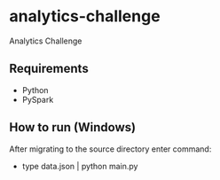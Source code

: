 # analytics-challenge
Analytics Challenge

## Requirements

- Python
- PySpark

## How to run (Windows)

After migrating to the source directory enter command:

- type data.json | python main.py